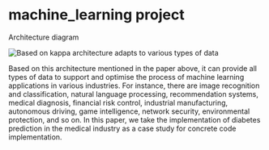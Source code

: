 # machine_learning project
Architecture diagram

![Based on kappa architecture adapts to various types of data](data/1695960956040.jpg)

Based on this architecture mentioned in the paper above, it can provide all types of data to support and optimise the process of machine learning applications in various industries. For instance, there are image recognition and classification, natural language processing, recommendation systems, medical diagnosis, financial risk control, industrial manufacturing, autonomous driving, game intelligence, network security, environmental protection, and so on. In this paper, we take the implementation of diabetes prediction in the medical industry as a case study for concrete code implementation.
